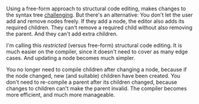 Using a free-form approach to structural code editing, makes changes to the
syntax tree [challenging](/daily/2025-05-03). But there's an alternative: You
don't let the user add and remove nodes freely. If they add a node, the editor
also adds its required children. They can't remove a required child without also
removing the parent. And they can't add extra children.

I'm calling this _restricted_ (versus free-form) structural code editing. It is
much easier on the compiler, since it doesn't need to cover as many edge cases.
And updating a node becomes much simpler.

You no longer need to compile children after changing a node, because if the
node changed, new (and suitable) children have been created. You don't need to
re-compile a parent after its children changed, because changes to children
can't make the parent invalid. The compiler becomes more efficient, and much
more manageable.
